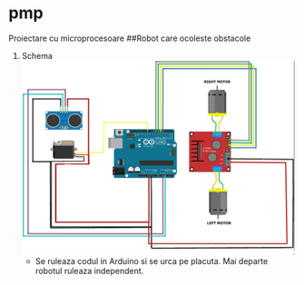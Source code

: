 # pmp
Proiectare cu microprocesoare
##Robot care ocoleste obstacole

1. Schema
   ![](images/robot.jpg)
   - Se ruleaza codul in Arduino si se urca pe placuta. Mai departe robotul ruleaza independent.
